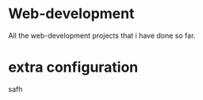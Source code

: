 # Web-development
All the web-development projects that i have done so far.
# extra configuration
safh